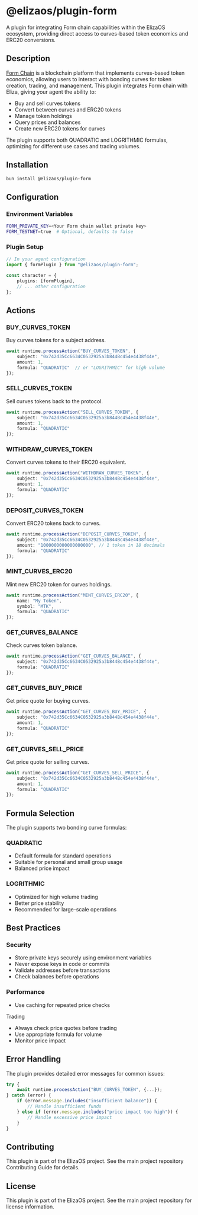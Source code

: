 # @elizaos/plugin-form

A plugin for integrating Form chain capabilities within the ElizaOS ecosystem, providing direct access to curves-based token economics and ERC20 conversions.

## Description

[Form Chain](https://form.network/) is a blockchain platform that implements curves-based token economics, allowing users to interact with bonding curves for token creation, trading, and management. This plugin integrates Form chain with Eliza, giving your agent the ability to:

- Buy and sell curves tokens
- Convert between curves and ERC20 tokens
- Manage token holdings
- Query prices and balances
- Create new ERC20 tokens for curves

The plugin supports both QUADRATIC and LOGRITHMIC formulas, optimizing for different use cases and trading volumes.

## Installation

```bash
bun install @elizaos/plugin-form
```

## Configuration

### Environment Variables
```bash
FORM_PRIVATE_KEY=<Your Form chain wallet private key>
FORM_TESTNET=true  # Optional, defaults to false
```

### Plugin Setup
```typescript
// In your agent configuration
import { formPlugin } from "@elizaos/plugin-form";

const character = {
    plugins: [formPlugin],
    // ... other configuration
};
```

## Actions

### BUY_CURVES_TOKEN
Buy curves tokens for a subject address.
```typescript
await runtime.processAction("BUY_CURVES_TOKEN", {
    subject: "0x742d35Cc6634C0532925a3b844Bc454e4438f44e",
    amount: 1,
    formula: "QUADRATIC"  // or "LOGRITHMIC" for high volume
});
```

### SELL_CURVES_TOKEN
Sell curves tokens back to the protocol.
```typescript
await runtime.processAction("SELL_CURVES_TOKEN", {
    subject: "0x742d35Cc6634C0532925a3b844Bc454e4438f44e",
    amount: 1,
    formula: "QUADRATIC"
});
```

### WITHDRAW_CURVES_TOKEN
Convert curves tokens to their ERC20 equivalent.
```typescript
await runtime.processAction("WITHDRAW_CURVES_TOKEN", {
    subject: "0x742d35Cc6634C0532925a3b844Bc454e4438f44e",
    amount: 1,
    formula: "QUADRATIC"
});
```

### DEPOSIT_CURVES_TOKEN
Convert ERC20 tokens back to curves.
```typescript
await runtime.processAction("DEPOSIT_CURVES_TOKEN", {
    subject: "0x742d35Cc6634C0532925a3b844Bc454e4438f44e",
    amount: "1000000000000000000", // 1 token in 18 decimals
    formula: "QUADRATIC"
});
```

### MINT_CURVES_ERC20
Mint new ERC20 token for curves holdings.
```typescript
await runtime.processAction("MINT_CURVES_ERC20", {
    name: "My Token",
    symbol: "MTK",
    formula: "QUADRATIC"
});
```

### GET_CURVES_BALANCE
Check curves token balance.
```typescript
await runtime.processAction("GET_CURVES_BALANCE", {
    subject: "0x742d35Cc6634C0532925a3b844Bc454e4438f44e",
    formula: "QUADRATIC"
});
```

### GET_CURVES_BUY_PRICE
Get price quote for buying curves.
```typescript
await runtime.processAction("GET_CURVES_BUY_PRICE", {
    subject: "0x742d35Cc6634C0532925a3b844Bc454e4438f44e",
    amount: 1,
    formula: "QUADRATIC"
});
```

### GET_CURVES_SELL_PRICE
Get price quote for selling curves.
```typescript
await runtime.processAction("GET_CURVES_SELL_PRICE", {
    subject: "0x742d35Cc6634C0532925a3b844Bc454e4438f44e",
    amount: 1,
    formula: "QUADRATIC"
});
```

## Formula Selection

The plugin supports two bonding curve formulas:

### QUADRATIC

- Default formula for standard operations
- Suitable for personal and small group usage
- Balanced price impact

### LOGRITHMIC

- Optimized for high volume trading
- Better price stability
- Recommended for large-scale operations

## Best Practices
### Security

- Store private keys securely using environment variables
- Never expose keys in code or commits
- Validate addresses before transactions
- Check balances before operations

### Performance

- Use caching for repeated price checks

Trading

- Always check price quotes before trading
- Use appropriate formula for volume
- Monitor price impact

## Error Handling
The plugin provides detailed error messages for common issues:
```typescript
try {
    await runtime.processAction("BUY_CURVES_TOKEN", {...});
} catch (error) {
    if (error.message.includes("insufficient balance")) {
        // Handle insufficient funds
    } else if (error.message.includes("price impact too high")) {
        // Handle excessive price impact
    }
}
```

## Contributing
This plugin is part of the ElizaOS project. See the main project repository Contributing Guide for details.

## License
This plugin is part of the ElizaOS project. See the main project repository for license information.

